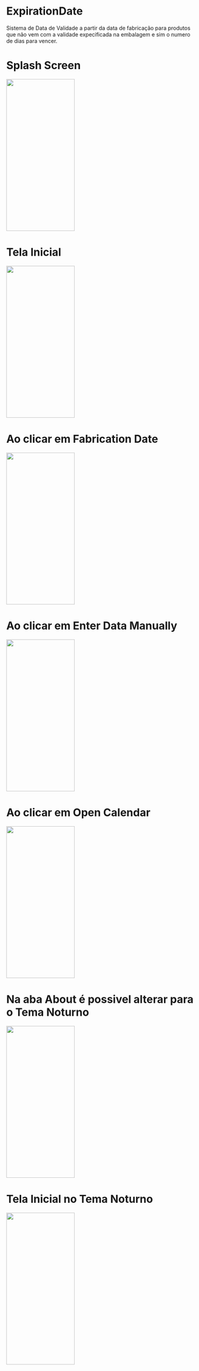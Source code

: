 # ExpirationDate
Sistema de Data de Validade a partir da data de fabricação para produtos que não vem com a validade expecificada na embalagem e sim o numero de dias para vencer.
<br>
# Splash Screen
<img src="https://i.imgur.com/cv1uZ1u.jpg" width="180" height="400">

# Tela Inicial
<img src="https://i.imgur.com/BdYKJwQ.jpg" width="180" height="400">

# Ao clicar em Fabrication Date
<img src="https://i.imgur.com/WqDUt2Z.jpg" width="180" height="400">

# Ao clicar em Enter Data Manually
<img src="https://i.imgur.com/oL3vMYY.jpg" width="180" height="400">

# Ao clicar em Open Calendar
<img src="https://i.imgur.com/wgSyec0.jpg" width="180" height="400">

# Na aba About é possivel alterar para o Tema Noturno
<img src="https://i.imgur.com/mFJzVda.jpg" width="180" height="400">

# Tela Inicial no Tema Noturno
<img src="https://i.imgur.com/o4atfvu.jpg" width="180" height="400">
